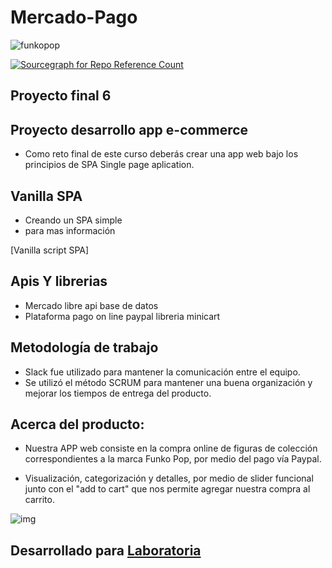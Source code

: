 # Mercado-Pago

![funkopop](https://user-images.githubusercontent.com/32281399/38094521-5fcf5e0c-3344-11e8-9184-0b8b9f3cfe0a.png)


[![Sourcegraph for Repo Reference Count](https://img.shields.io/badge/Release%20Date-February-brightgreen.svg?style=flat-square)]()

## Proyecto final 6
## Proyecto desarrollo app e-commerce

* Como reto final de este curso deberás crear una app web bajo los principios de SPA Single page aplication.

## Vanilla SPA

- Creando un SPA simple
- para mas información


[Vanilla script SPA]

## Apis Y librerias
- Mercado libre api base de datos
- Plataforma pago on line paypal libreria minicart


## Metodología de trabajo

* Slack fue utilizado para mantener la comunicación entre el equipo.
* Se utilizó el método SCRUM para mantener una buena organización y mejorar los tiempos de entrega del producto.


## Acerca del producto:

* Nuestra APP web consiste en la compra online de figuras de colección correspondientes a la marca Funko Pop, por medio del pago vía Paypal.

* Visualización, categorización y detalles, por medio de slider funcional junto con el "add to cart" que nos permite agregar nuestra compra al carrito.

![img](images/readme-img.png)


## Desarrollado para [Laboratoria](http://laboratoria.la)
